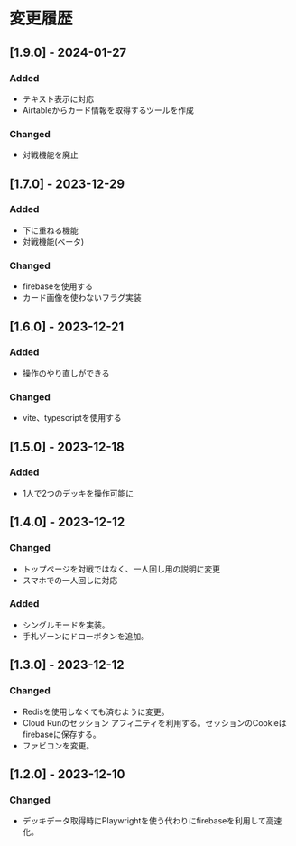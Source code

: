 # 変更履歴

## [1.9.0] - 2024-01-27

### Added
- テキスト表示に対応
- Airtableからカード情報を取得するツールを作成

### Changed
- 対戦機能を廃止

## [1.7.0] - 2023-12-29

### Added
- 下に重ねる機能
- 対戦機能(ベータ)

### Changed
- firebaseを使用する
- カード画像を使わないフラグ実装

## [1.6.0] - 2023-12-21

### Added
- 操作のやり直しができる

### Changed
- vite、typescriptを使用する

## [1.5.0] - 2023-12-18

### Added
- 1人で2つのデッキを操作可能に

## [1.4.0] - 2023-12-12

### Changed
- トップページを対戦ではなく、一人回し用の説明に変更
- スマホでの一人回しに対応

### Added
- シングルモードを実装。
- 手札ゾーンにドローボタンを追加。

## [1.3.0] - 2023-12-12

### Changed
- Redisを使用しなくても済むように変更。
- Cloud Runのセッション アフィニティを利用する。セッションのCookieはfirebaseに保存する。
- ファビコンを変更。

## [1.2.0] - 2023-12-10

### Changed
- デッキデータ取得時にPlaywrightを使う代わりにfirebaseを利用して高速化。
